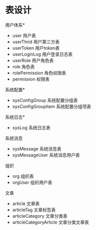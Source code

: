 # 表设计

用户体系*
- user 用户表
- userThrid 用户第三方表
- userToken 用户token表
- userLoginLog 用户登录日志表
- userRole 用户角色表
- role 角色表
- rolePermission 角色权限表
- permission 权限表

系统配置*
- sysConfigGroup 系统配置分组表
- sysConfigGroupItem 系统配置分组项表

系统日志*
- sysLog 系统日志表

系统消息
- sysMessage 系统消息表
- sysMessageUser 系统消息用户表

组织
- org 组织表
- orgUser 组织用户表

文章 
- article 文章表
- articleTag 文章标签表
- articleCategory 文章分类表
- articleCategoryArticle 文章分类文章表

